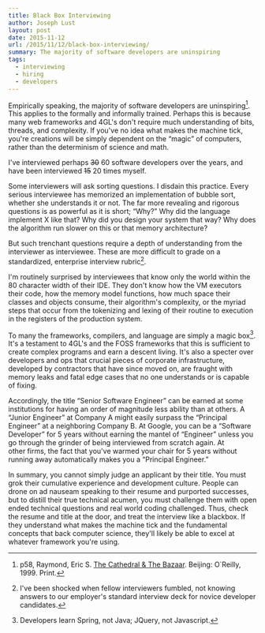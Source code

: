 ```yaml
---
title: Black Box Interviewing
author: Joseph Lust
layout: post
date: 2015-11-12
url: /2015/11/12/black-box-interviewing/
summary: The majority of software developers are uninspiring
tags:
  - interviewing
  - hiring
  - developers
---
```


Empirically speaking, the majority of software developers are uninspiring[^1]. This applies to the formally and informally trained. Perhaps this is because many web frameworks and 4GL's don't require much understanding of bits, threads, and complexity. If you've no idea what makes the machine tick, you're creations will be simply dependent on the “magic” of computers, rather than the determinism of science and math.

I've interviewed perhaps ~~30~~ 60 software developers over the years, and have been interviewed ~~15~~ 20 times myself.

Some interviewers will ask sorting questions. I disdain this practice. Every serious interviewee has memorized an implementation of bubble sort, whether she understands it or not. The far more revealing and rigorous questions is as powerful as it is short; “Why?” Why did the language implement X like that? Why did you design your system that way? Why does the algorithm run slower on this or that memory architecture?

But such trenchant questions require a depth of understanding from the interviewer as interviewee. These are more difficult to grade on a standardized, enterprise interview rubric[^2].

I'm routinely surprised by interviewees that know only the world within the 80 character width of their IDE. They don't know how the VM executors their code, how the memory model functions, how much space their classes and objects consume, their algorithm's complexity, or the myriad steps that occur from the tokenizing and lexing of their routine to execution in the registers of the production system.

To many the frameworks, compilers, and language are simply a magic box[^3]. It's a testament to 4GL's and the FOSS frameworks that this is sufficient to create complex programs and earn a descent living. It's also a specter over developers and ops that crucial pieces of corporate infrastructure, developed by contractors that have since moved on, are fraught with memory leaks and fatal edge cases that no one understands or is capable of fixing.

Accordingly, the title “Senior Software Engineer” can be earned at some institutions for having an order of magnitude less ability than at others. A “Junior Engineer” at Company A might easily surpass the “Principal Engineer” at a neighboring Company B. At Google, you can be a “Software Developer” for 5 years without earning the mantel of “Engineer” unless you go through the grinder of being interviewed from scratch again. At other firms, the fact that you've warmed your chair for 5 years without running away automatically makes you a “Principal Engineer.”

In summary, you cannot simply judge an applicant by their title. You must grok their cumulative experience and development culture. People can drone on ad nauseam speaking to their resume and purported successes, but to distill their true technical acumen, you must challenge them with open ended technical questions and real world coding challenged. Thus, check the resume and title at the door, and treat the interview like a blackbox. If they understand what makes the machine tick and the fundamental concepts that back computer science, they'll likely be able to excel at whatever framework you're using.


 [^1]: p58, Raymond, Eric S. [The Cathedral &amp; The Bazaar][10]. Beijing: O`Reilly, 1999. Print.
 [^2]: I've been shocked when fellow interviewers fumbled, not knowing answers to our employer's standard interview deck for novice developer candidates.
 [^3]: Developers learn Spring, not Java; JQuery, not Javascript.
 
 [10]: https://en.wikipedia.org/wiki/The_Cathedral_and_the_Bazaar
 